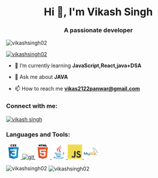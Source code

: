 <h1 align="center">Hi 👋, I'm Vikash Singh</h1>
<h3 align="center">A passionate developer</h3>

<p align="left"> <img src="https://komarev.com/ghpvc/?username=vikashsingh02&label=Profile%20views&color=0e75b6&style=flat" alt="vikashsingh02" /> </p>

<p align="left"> <a href="https://github.com/ryo-ma/github-profile-trophy"><img src="https://github-profile-trophy.vercel.app/?username=vikashsingh02" alt="vikashsingh02" /></a> </p>

- 🌱 I’m currently learning **JavaScript,React,java+DSA**

- 💬 Ask me about **JAVA**

- 📫 How to reach me **vikas2122panwar@gmail.com**

<h3 align="left">Connect with me:</h3>
<p align="left">
<a href="https://linkedin.com/in/vikash singh" target="blank"><img align="center" src="https://raw.githubusercontent.com/rahuldkjain/github-profile-readme-generator/master/src/images/icons/Social/linked-in-alt.svg" alt="vikash singh" height="30" width="40" /></a>
</p>

<h3 align="left">Languages and Tools:</h3>
<p align="left"> <a href="https://www.w3schools.com/css/" target="_blank" rel="noreferrer"> <img src="https://raw.githubusercontent.com/devicons/devicon/master/icons/css3/css3-original-wordmark.svg" alt="css3" width="40" height="40"/> </a> <a href="https://git-scm.com/" target="_blank" rel="noreferrer"> <img src="https://www.vectorlogo.zone/logos/git-scm/git-scm-icon.svg" alt="git" width="40" height="40"/> </a> <a href="https://www.w3.org/html/" target="_blank" rel="noreferrer"> <img src="https://raw.githubusercontent.com/devicons/devicon/master/icons/html5/html5-original-wordmark.svg" alt="html5" width="40" height="40"/> </a> <a href="https://www.java.com" target="_blank" rel="noreferrer"> <img src="https://raw.githubusercontent.com/devicons/devicon/master/icons/java/java-original.svg" alt="java" width="40" height="40"/> </a> <a href="https://developer.mozilla.org/en-US/docs/Web/JavaScript" target="_blank" rel="noreferrer"> <img src="https://raw.githubusercontent.com/devicons/devicon/master/icons/javascript/javascript-original.svg" alt="javascript" width="40" height="40"/> </a> <a href="https://www.mysql.com/" target="_blank" rel="noreferrer"> <img src="https://raw.githubusercontent.com/devicons/devicon/master/icons/mysql/mysql-original-wordmark.svg" alt="mysql" width="40" height="40"/> </a> </p>

<p><img align="left" src="https://github-readme-stats.vercel.app/api/top-langs?username=vikashsingh02&show_icons=true&locale=en&layout=compact" alt="vikashsingh02" /></p>

<p>&nbsp;<img align="center" src="https://github-readme-stats.vercel.app/api?username=vikashsingh02&show_icons=true&locale=en" alt="vikashsingh02" /></p>

